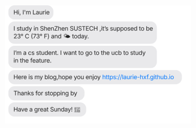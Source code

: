 [![](https://raw.githubusercontent.com/laurie-hxf/jasonlong_laurie/refs/heads/main/chat.svg)](https://laurie-hxf.github.io)
